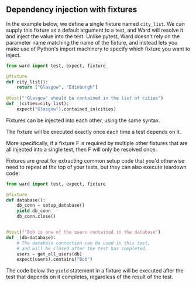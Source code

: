 ## Dependency injection with fixtures

In the example below, we define a single fixture named `city_list`.
We can supply this fixture as a default argument to a test, and Ward will resolve
it and inject the value into the test. Unlike pytest, Ward doesn't rely
on the parameter name matching the name of the fixture, and instead lets you make
use of Python's import machinery to specify which fixture you want to
inject.

```python
from ward import test, expect, fixture

@fixture
def city_list():
    return ["Glasgow", "Edinburgh"]
    
@test("'Glasgow' should be contained in the list of cities")
def _(cities=city_list):
    expect("Glasgow").contained_in(cities)
```

Fixtures can be injected into each other, using the same syntax.

The fixture will be executed exactly once each time a test depends on it. 

More specifically, if a fixture F is required by multiple other fixtures that are all injected into a single
test, then F will only be resolved once.

Fixtures are great for extracting common setup code that you'd otherwise need to repeat at the top of your tests, 
but they can also execute teardown code:

```python
from ward import test, expect, fixture

@fixture
def database():
    db_conn = setup_database()
    yield db_conn
    db_conn.close()


@test(f"Bob is one of the users contained in the database")
def _(db=database):
    # The database connection can be used in this test,
    # and will be closed after the test has completed.
    users = get_all_users(db)
    expect(users).contains("Bob")
```

The code below the `yield` statement in a fixture will be executed after the test that depends on it completes,
regardless of the result of the test. 